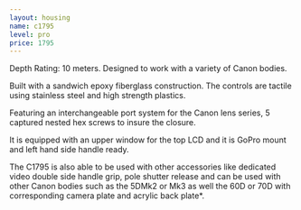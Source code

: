 ```yaml
---
layout: housing
name: c1795
level: pro
price: 1795
---
```

Depth Rating: 10 meters. Designed to work with a variety of Canon bodies.

Built with a sandwich epoxy fiberglass construction. The controls are tactile using stainless steel and high strength plastics.

Featuring an interchangeable port system for the Canon lens series, 5 captured nested hex screws to insure the closure.

It is equipped with an upper window for the top LCD and it is GoPro mount and left hand side handle ready.

The C1795 is also able to be used with other accessories like dedicated video double side handle grip, pole shutter release and can be used with other Canon bodies such as the 5DMk2 or Mk3 as well the 60D or 70D with corresponding camera plate and acrylic back plate*.
